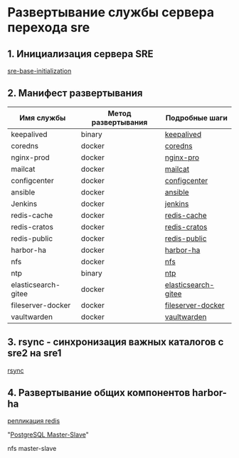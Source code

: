 # Развертывание службы сервера перехода sre

## 1. Инициализация сервера SRE

[sre-base-initialization](./README-base.md)

## 2. Манифест развертывания

| Имя службы | Метод развертывания | Подробные шаги |
| ------------------- | -------- | -------------------------------------------------- |
| keepalived          | binary   | [keepalived](./keepalived/README.md) |
| coredns             | docker   | [coredns](./coredns-dcoker/README.md)              |
| nginx-prod          | docker   | [nginx-pro](./nginx-prod/README.md)                |
| mailcat             | docker   | [mailcat](./mailcat/README.md)                     |
| configcenter        | docker   | [configcenter](./configcenter/README.md)           |
| ansible             | docker   | [ansible](./ansible-docker/README.md)              |
| Jenkins             | docker   | [jenkins](./simple-jenkins/README.md)              |
| redis-cache         | docker   | [redis-cache](./redis/redis-cache/README.md)       |
| redis-cratos        | docker   | [redis-cratos](./redis/redis-cratos/README.md)     |
| redis-public        | docker   | [redis-public](./redis/redis-public/README.md)     |
| harbor-ha           | docker   | [harbor-ha](./harbor-ha/README.md)                 |
| nfs                 | docker   | [nfs](./nfs/README.md)                             |
| ntp                 | binary   | [ntp](./ntp-server/README.md) |
| elasticsearch-gitee | docker   | [elasticsearch-gitee](./es-single-node/README.md)  |
| fileserver-docker   | docker   | [fileserver-docker](./fileserver-docker/README.md) |
| vaultwarden         | docker   | [vaultwarden](./vaultwarden/README.md)             |

## 3. rsync - синхронизация важных каталогов с sre2 на sre1

[rsync](./rsync/README.md)

## 4. Развертывание общих компонентов harbor-ha

[репликация redis](./redis-replication/README.md)

"[PostgreSQL Master-Slave](./postgresql/README.md)"

nfs master-slave